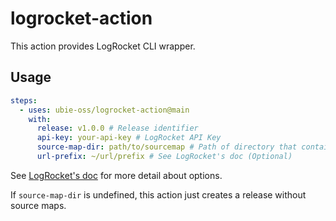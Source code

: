 # logrocket-action

This action provides LogRocket CLI wrapper.

## Usage

```yml
steps:
  - uses: ubie-oss/logrocket-action@main
    with:
      release: v1.0.0 # Release identifier
      api-key: your-api-key # LogRocket API Key
      source-map-dir: path/to/sourcemap # Path of directory that contains source maps (Optional)
      url-prefix: ~/url/prefix # See LogRocket's doc (Optional)
```

See [LogRocket's doc](https://docs.logrocket.com/docs/stacktraces#section-uploading-source-maps-to-logrocket) for more detail about options.

If `source-map-dir` is undefined, this action just creates a release without source maps.
